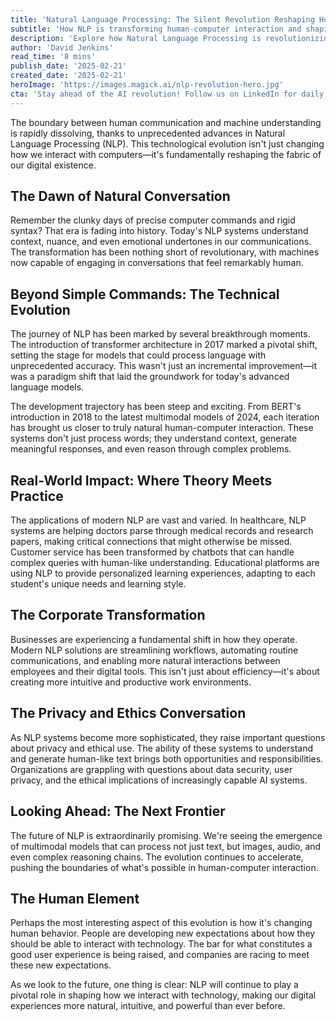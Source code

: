 ```yaml
---
title: 'Natural Language Processing: The Silent Revolution Reshaping How We Interact With Technology'
subtitle: 'How NLP is transforming human-computer interaction and shaping our digital future'
description: 'Explore how Natural Language Processing is revolutionizing human-computer interaction, from transforming business operations to raising new questions about privacy and ethics. This analysis delves into the technical evolution, real-world applications, and future implications of NLP technology.'
author: 'David Jenkins'
read_time: '8 mins'
publish_date: '2025-02-21'
created_date: '2025-02-21'
heroImage: 'https://images.magick.ai/nlp-revolution-hero.jpg'
cta: 'Stay ahead of the AI revolution! Follow us on LinkedIn for daily insights into the latest developments in Natural Language Processing and artificial intelligence.'
---
```


The boundary between human communication and machine understanding is rapidly dissolving, thanks to unprecedented advances in Natural Language Processing (NLP). This technological evolution isn't just changing how we interact with computers—it's fundamentally reshaping the fabric of our digital existence.

## The Dawn of Natural Conversation

Remember the clunky days of precise computer commands and rigid syntax? That era is fading into history. Today's NLP systems understand context, nuance, and even emotional undertones in our communications. The transformation has been nothing short of revolutionary, with machines now capable of engaging in conversations that feel remarkably human.

## Beyond Simple Commands: The Technical Evolution

The journey of NLP has been marked by several breakthrough moments. The introduction of transformer architecture in 2017 marked a pivotal shift, setting the stage for models that could process language with unprecedented accuracy. This wasn't just an incremental improvement—it was a paradigm shift that laid the groundwork for today's advanced language models.

The development trajectory has been steep and exciting. From BERT's introduction in 2018 to the latest multimodal models of 2024, each iteration has brought us closer to truly natural human-computer interaction. These systems don't just process words; they understand context, generate meaningful responses, and even reason through complex problems.

## Real-World Impact: Where Theory Meets Practice

The applications of modern NLP are vast and varied. In healthcare, NLP systems are helping doctors parse through medical records and research papers, making critical connections that might otherwise be missed. Customer service has been transformed by chatbots that can handle complex queries with human-like understanding. Educational platforms are using NLP to provide personalized learning experiences, adapting to each student's unique needs and learning style.

## The Corporate Transformation

Businesses are experiencing a fundamental shift in how they operate. Modern NLP solutions are streamlining workflows, automating routine communications, and enabling more natural interactions between employees and their digital tools. This isn't just about efficiency—it's about creating more intuitive and productive work environments.

## The Privacy and Ethics Conversation

As NLP systems become more sophisticated, they raise important questions about privacy and ethical use. The ability of these systems to understand and generate human-like text brings both opportunities and responsibilities. Organizations are grappling with questions about data security, user privacy, and the ethical implications of increasingly capable AI systems.

## Looking Ahead: The Next Frontier

The future of NLP is extraordinarily promising. We're seeing the emergence of multimodal models that can process not just text, but images, audio, and even complex reasoning chains. The evolution continues to accelerate, pushing the boundaries of what's possible in human-computer interaction.

## The Human Element

Perhaps the most interesting aspect of this evolution is how it's changing human behavior. People are developing new expectations about how they should be able to interact with technology. The bar for what constitutes a good user experience is being raised, and companies are racing to meet these new expectations.

As we look to the future, one thing is clear: NLP will continue to play a pivotal role in shaping how we interact with technology, making our digital experiences more natural, intuitive, and powerful than ever before.